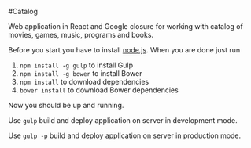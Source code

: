 #Catalog

Web application in React and Google closure for working with catalog of movies, games, music, programs and books.

Before you start you have to install [node.js](http://nodejs.org/). When you are done just run

1. `npm install -g gulp` to install Gulp
2. `npm install -g bower` to install Bower
3. `npm install` to download dependencies
4. `bower install` to download Bower dependencies

Now you should be up and running.

Use `gulp` build and deploy application on server in development mode.

Use `gulp -p` build and deploy application on server in production mode.